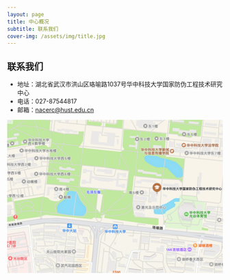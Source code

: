 ```yaml
---
layout: page
title: 中心概况
subtitle: 联系我们
cover-img: /assets/img/title.jpg
---
```

<!--
 * @Author: Conghao Wong
 * @Date: 2023-03-08 19:13:03
 * @LastEditors: shuoye
 * @LastEditTime: 2023-03-14 15:34:26
 * @Description: file content
 * @Github: https://cocoon2wong.github.io
 * Copyright 2023 Conghao Wong, All Rights Reserved.
-->

## 联系我们

- 地址：湖北省武汉市洪山区珞喻路1037号华中科技大学国家防伪工程技术研究中心
- 电话：027-87544817
- 邮箱：nacerc@hust.edu.cn

<div style="text-align: center;">
     <img src="/assets/img/intro/c1.png">
</div>
